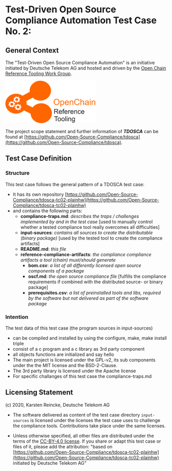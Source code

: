 # Test-Driven Open Source Compliance Automation Test Case No. 2:

## General Context
The "Test-Driven Open Source Compliance Automation" is an initiative initiated by Deutsche Telekom AG and hosted and driven by the [Open Chain Reference Tooling Work Group](http://oss-compliance-tooling.org/).

![openchain-reference-tooling-work-group-logo.png](img/logo.png)

The project scope statement and further information of ***TDOSCA*** can be found at [https://github.com/Open-Source-Compliance/tdosca](https://github.com/Open-Source-Compliance/tdosca).

## Test Case Definition

### Structure

This test case follows the general pattern of a TDOSCA test case:
* It has its own repository [https://github.com/Open-Source-Compliance/tdosca-tc02-plainhw](https://github.com/Open-Source-Compliance/tdosca-tc02-plainhw)
* and contains the following parts:
  - **compliance-traps.md**: *describes the traps / challenges implemented by and in the test case* [used to manually control whether a tested compliance tool really overcomes all difficulties]
  - **input-sources**: *contains all sources to create the distributable (binary package)* [used by the tested tool to create the compliance artifacts]
  - **README.md**: *this file*
  - **reference-compliance-artifacts**: *the compliance compliance artifacts a tool (chain) must/should generate*
    - **bom.csv**: *a list of all differently licensed open source components of a package*
    - **oscf.md**: *the open source compliance file* [fulfills the compliance requirements if combined with the distributed source- or binary package]
    - **prerequisites.csv**: *a list of preinstalled tools and libs, required by the software but not delivered as part of the software package*

### Intention

The test data of this test case (the program sources in input-sources)

* can be compiled and installed by using the configure, make, make install triple
* consist of a c program and a c library as 3rd party component
* all objects functions are initialized and say hello
* The main project is licensed under the GPL-v2, its sub components under the the MIT license and the BSD-2-Clause.
* The 3rd party library is licensed under the Apache license
* For specific challanges of this test case the compliance-traps.md


## Licensing Statement

(c) 2020, Karsten Reincke, Deutsche Telekom AG 

* The software delivered as content of the test case directory ``input-sources`` is licensed under the licenses the test case uses to challenge the compliance tools. Contributions take place under the same licenses.

* Unless otherwise specified, all other files are distributed under the terms of the [CC-BY-4.0 license](https://creativecommons.org/licenses/by/4.0/). If you share or adapt this test case or files of it, please add the attribution: "based on [https://github.com/Open-Source-Compliance/tdosca-tc02-plainhw](https://github.com/Open-Source-Compliance/tdosca-tc02-plainhw) initiated by Deutsche Telekom AG"

